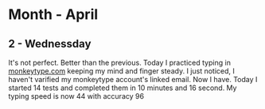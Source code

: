 # Month - April

## 2 - Wednessday
It's not perfect. Better than the previous.
Today I practiced typing in [monkeytype.com](https://monkeytype.com/) keeping my mind and finger steady.
I just noticed, I haven't varified my monkeytype account's linked email. Now I have.
Today I started 14 tests and completed them in 10 minutes and 16 second.
My typing speed is now 44 with accuracy 96

